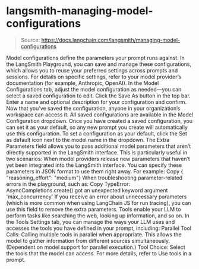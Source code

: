 # langsmith-managing-model-configurations

> Source: https://docs.langchain.com/langsmith/managing-model-configurations

Model configurations define the parameters your prompt runs against. In the LangSmith Playground, you can save and manage these configurations, which allows you to reuse your preferred settings across prompts and sessions. For details on specific settings, refer to your model provider’s documentation (for example, Anthropic, OpenAI).
In the Model Configurations tab, adjust the model configuration as needed—you can select a saved configuration to edit.
Click the Save As button in the top bar.
Enter a name and optional description for your configuration and confirm.
Now that you’ve saved the configuration, anyone in your organization’s workspace can access it. All saved configurations are available in the Model Configuration dropdown.
Once you have created a saved configuration, you can set it as your default, so any new prompt you create will automatically use this configuration. To set a configuration as your default, click the Set as default icon next to the model name in the dropdown.
The Extra Parameters field allows you to pass additional model parameters that aren’t directly supported in the LangSmith interface. This is particularly useful in two scenarios:
When model providers release new parameters that haven’t yet been integrated into the LangSmith interface. You can specify these parameters in JSON format to use them right away. For example:
Copy
{ "reasoning_effort": "medium"}
When troubleshooting parameter-related errors in the playground, such as:
Copy
TypeError: AsyncCompletions.create() got an unexpected keyword argument 'max_concurrency'
If you receive an error about unnecessary parameters (which is more common when using LangChain JS for run tracing), you can use this field to remove the extra parameters.
Tools enable your LLM to perform tasks like searching the web, looking up information, and so on. In the Tools Settings tab, you can manage the ways your LLM uses and accesses the tools you have defined in your prompt, including:
Parallel Tool Calls: Calling multiple tools in parallel when appropriate. This allows the model to gather information from different sources simultaneously. (Dependent on model support for parallel execution.)
Tool Choice: Select the tools that the model can access. For more details, refer to Use tools in a prompt.